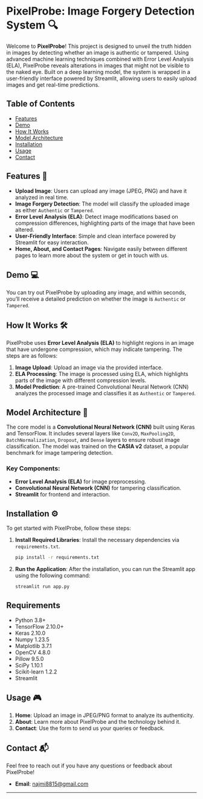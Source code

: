 # PixelProbe: Image Forgery Detection System 🔍

Welcome to **PixelProbe**! This project is designed to unveil the truth hidden in images by detecting whether an image is authentic or tampered. Using advanced machine learning techniques combined with Error Level Analysis (ELA), PixelProbe reveals alterations in images that might not be visible to the naked eye. Built on a deep learning model, the system is wrapped in a user-friendly interface powered by Streamlit, allowing users to easily upload images and get real-time predictions.

## Table of Contents
- [Features](#features)
- [Demo](#demo)
- [How It Works](#how-it-works)
- [Model Architecture](#model-architecture)
- [Installation](#installation)
- [Usage](#usage)
- [Contact](#contact)
  
## Features 🌟
- **Upload Image**: Users can upload any image (JPEG, PNG) and have it analyzed in real time.
- **Image Forgery Detection**: The model will classify the uploaded image as either `Authentic` or `Tampered`.
- **Error Level Analysis (ELA)**: Detect image modifications based on compression differences, highlighting parts of the image that have been altered.
- **User-Friendly Interface**: Simple and clean interface powered by Streamlit for easy interaction.
- **Home, About, and Contact Pages**: Navigate easily between different pages to learn more about the system or get in touch with us.

## Demo 💻
You can try out PixelProbe by uploading any image, and within seconds, you’ll receive a detailed prediction on whether the image is `Authentic` or `Tampered`.


## How It Works 🛠️
PixelProbe uses **Error Level Analysis (ELA)** to highlight regions in an image that have undergone compression, which may indicate tampering. The steps are as follows:
1. **Image Upload**: Upload an image via the provided interface.
2. **ELA Processing**: The image is processed using ELA, which highlights parts of the image with different compression levels.
3. **Model Prediction**: A pre-trained Convolutional Neural Network (CNN) analyzes the processed image and classifies it as `Authentic` or `Tampered`.

## Model Architecture 🧠
The core model is a **Convolutional Neural Network (CNN)** built using Keras and TensorFlow. It includes several layers like `Conv2D`, `MaxPooling2D`, `BatchNormalization`, `Dropout`, and `Dense` layers to ensure robust image classification. The model was trained on the **CASIA v2** dataset, a popular benchmark for image tampering detection.

### Key Components:
- **Error Level Analysis (ELA)** for image preprocessing.
- **Convolutional Neural Network (CNN)** for tampering classification.
- **Streamlit** for frontend and interaction.

## Installation ⚙️

To get started with PixelProbe, follow these steps:


1. **Install Required Libraries**:
   Install the necessary dependencies via `requirements.txt`.
   ```bash
   pip install -r requirements.txt
   ```

2. **Run the Application**:
   After the installation, you can run the Streamlit app using the following command:
   ```bash
   streamlit run app.py
   ```

## Requirements
- Python 3.8+
- TensorFlow 2.10.0+
- Keras 2.10.0
- Numpy 1.23.5
- Matplotlib 3.7.1
- OpenCV 4.8.0
- Pillow 9.5.0
- SciPy 1.10.1
- Scikit-learn 1.2.2
- Streamlit

## Usage 🎮
1. **Home**: Upload an image in JPEG/PNG format to analyze its authenticity.
2. **About**: Learn more about PixelProbe and the technology behind it.
3. **Contact**: Use the form to send us your queries or feedback.



## Contact 📬
Feel free to reach out if you have any questions or feedback about PixelProbe!

- **Email**: najmi8815@gmail.com
---
